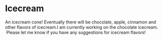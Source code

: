 # Icecream
An icecream cone!  Eventually there will be chocolate, apple, cinnamon and other flavors of icecream.I am currently working on the chocolate icecream.  Please let me know if you have any suggestions for icecream flavors!
